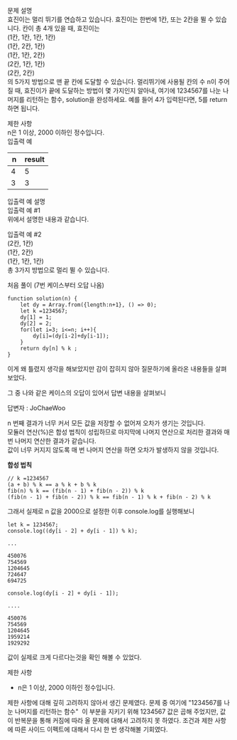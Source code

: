 문제 설명  
효진이는 멀리 뛰기를 연습하고 있습니다. 효진이는 한번에 1칸, 또는 2칸을 뛸 수 있습니다. 칸이 총 4개 있을 때, 효진이는  
(1칸, 1칸, 1칸, 1칸)  
(1칸, 2칸, 1칸)  
(1칸, 1칸, 2칸)  
(2칸, 1칸, 1칸)  
(2칸, 2칸)  
의 5가지 방법으로 맨 끝 칸에 도달할 수 있습니다. 멀리뛰기에 사용될 칸의 수 n이 주어질 때, 효진이가 끝에 도달하는 방법이 몇 가지인지 알아내, 여기에 1234567를 나눈 나머지를 리턴하는 함수, solution을 완성하세요. 예를 들어 4가 입력된다면, 5를 return하면 됩니다.  

제한 사항  
n은 1 이상, 2000 이하인 정수입니다.  
입출력 예

| n | result |
| --- | --- |
| 4  | 5 |
| 3  | 3 |

   
입출력 예 설명  
입출력 예 #1  
위에서 설명한 내용과 같습니다.  
   
입출력 예 #2  
(2칸, 1칸)  
(1칸, 2칸)  
(1칸, 1칸, 1칸)  
총 3가지 방법으로 멀리 뛸 수 있습니다.

처음 풀이 (7번 케이스부터 오답 나옴)

```
function solution(n) {
    let dy = Array.from({length:n+1}, () => 0);
    let k =1234567;
    dy[1] = 1;
    dy[2] = 2;
    for(let i=3; i<=n; i++){
        dy[i]=(dy[i-2]+dy[i-1]);
    }
    return dy[n] % k ;
}
```

이게 왜 틀렸지 생각을 해보았지만 감이 잡히지 않아 질문하기에 올라온 내용들을 살펴보았다.

그 중 나와 같은 케이스의 오답이 있어서 답변 내용을 살펴보니

답변자 : JoChaeWoo

n 번째 결과가 너무 커서 모든 값을 저장할 수 없어져 오차가 생기는 것입니다.  
모듈러 연산(%)은 합성 법칙이 성립하므로 마지막에 나머지 연산으로 처리한 결과와 매 번 나머지 연산한 결과가 같습니다.  
값이 너무 커지지 않도록 매 번 나머지 연산을 하면 오차가 발생하지 않을 것입니다.

**합성 법칙**

```
// k =1234567
(a + b) % k == a % k + b % k
fib(n) % k == (fib(n - 1) + fib(n - 2)) % k
(fib(n - 1) + fib(n - 2)) % k == fib(n - 1) % k + fib(n - 2) % k
```

그래서 실제로 n 값을 2000으로 설정한 이후 console.log를 실행해보니

```
let k = 1234567;
console.log((dy[i - 2] + dy[i - 1]) % k);

...

450076
754569
1204645
724647
694725
```

```
console.log(dy[i - 2] + dy[i - 1]);

....

450076
754569
1204645
1959214
1929292
```

값이 실제로 크게 다르다는것을 확인 해볼 수 있었다.

제한 사항

-   n은 1 이상, 2000 이하인 정수입니다.

제한 사항에 대해 깊히 고려하지 않아서 생긴 문제였다. 문제 중 여기에 "1234567를 나눈 나머지를 리턴하는 함수"  이 부분을 지키기 위해 1234567 값은 곱해 주었지만, 값이 반복문을 통해 커짐에 따라 올 문제에 대해서 고려하지 못 하였다. 조건과 제한 사항에 따른 사이드 이펙트에 대해서 다시 한 번 생각해볼 기회였다.
